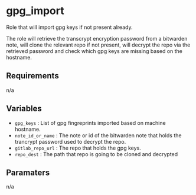 gpg_import
=========

Role that will import gpg keys if not present already.

The role will retrieve the transcrypt encryption password from a bitwarden note, will clone the relevant repo if not present, will decrypt the repo via the retrieved password and check which gpg keys are missing based on the hostname.

Requirements
------------
n/a

Variables
--------------

- `gpg_keys` : List of gpg fingreprints imported based on machine hostname.
- `note_id_or_name` : The note or id of the bitwarden note that holds the trancrypt password used to decrypt the repo.
- `gitlab_repo_url` :  The repo that holds the gpg keys.
- `repo_dest` :  The path that repo is going to be cloned and decrypted

Paramaters
--------------

n/a